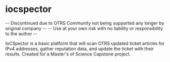 # iocspector
-- Discontinued due to OTRS Community not being supported any longer by original company --
-- Use at your own risk with no liability or responsibility to the author --

IoCSpector is a basic platform that will scan OTRS updated ticket articles for IPv4 addresses, gather reputation data, and update the ticket with their results. Created for a Master's of Science Capstone project.
